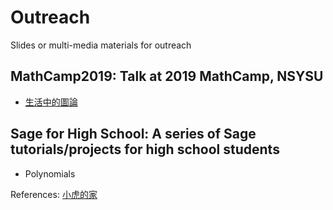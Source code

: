 # Outreach
Slides or multi-media materials for outreach

## MathCamp2019: Talk at 2019 MathCamp, NSYSU
- [生活中的圖論](MathCamp2019/MathCamp2019.ipynb)

## Sage for High School:  A series of Sage tutorials/projects for high school students
- Polynomials



References: [小虎的家](https://sites.google.com/view/smallhuu/%E6%95%99%E5%AD%B8%E8%B3%87%E6%96%99)
